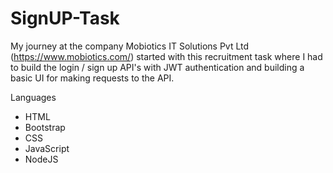 # SignUP-Task


My journey at the company Mobiotics IT Solutions Pvt Ltd (https://www.mobiotics.com/) started with this recruitment task where I had to build the login / sign up API's with JWT authentication
and building a basic UI for making requests to the API.

Languages
  - HTML
  - Bootstrap
  - CSS
  - JavaScript
  - NodeJS
